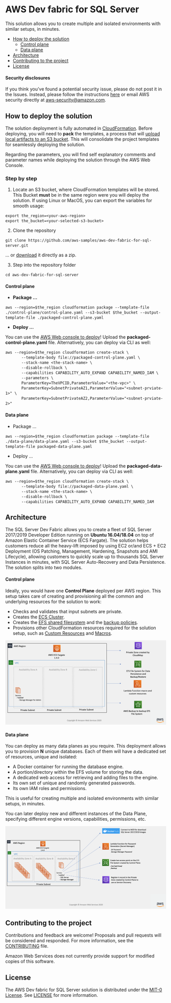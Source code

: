 # AWS Dev fabric for SQL Server

This solution allows you to create multiple and isolated environments with similar setups, in minutes.

- [How to deploy the solution](#how-to-deploy-the-solution)
  - [Control plane](#control-plane)
  - [Data plane](#data-plane)
- [Architecture](#architecture)
- [Contributing to the project](#contributing-to-the-project)
- [License](#license)

#### Security disclosures

If you think you’ve found a potential security issue, please do not post it in the Issues.  Instead, please follow the instructions [here](https://aws.amazon.com/security/vulnerability-reporting/) or email AWS security directly at [aws-security@amazon.com](mailto:aws-security@amazon.com).


## How to deploy the solution

The solution deployment is fully automated in [CloudFormation](https://aws.amazon.com/cloudformation/). Before deploying, you will need to **pack** the templates, a process that will [upload local artifacts to an S3 bucket](https://docs.aws.amazon.com/AWSCloudFormation/latest/UserGuide/using-cfn-cli-package.html). This will consolidate the project templates for seamlessly deploying the solution.

Regarding the parameters, you will find self explanatory comments and parameter names while deploying the solution through the AWS Web Console.

### Step by step

1. Locate an S3 bucket, where CloudFormation templates will be stored. This Bucket **must** be in the same region were you will deploy the solution. If using Linux or MacOS, you can export the variables for smooth usage:

```
export the_region=<your-aws-region>
export the_bucket=<your-selected-s3-bucket>
```

2. Clone the repository

```
git clone https://github.com/aws-samples/aws-dev-fabric-for-sql-server.git
```

... or [download](https://github.com/aws-samples/aws-dev-fabric-for-sql-server/archive/master.zip) it directly as a zip.

3. Step into the repository folder

```
cd aws-dev-fabric-for-sql-server
```

#### Control plane

- **Package ...**
```
aws --region=$the_region cloudformation package --template-file ./control-plane/control-plane.yaml --s3-bucket $the_bucket --output-template-file ./packaged-control-plane.yaml
```

- **Deploy ...**

You can use the [AWS Web console to deploy](https://docs.aws.amazon.com/AWSCloudFormation/latest/UserGuide/cfn-console-create-stack.html)! Upload the **packaged-control-plane.yaml** file. Alternatively, you can deploy via CLI as well:
```
aws --region=$the_region cloudformation create-stack \
       --template-body file://packaged-control-plane.yaml \
       --stack-name <the-stack-name> \
       --disable-rollback \
       --capabilities CAPABILITY_AUTO_EXPAND CAPABILITY_NAMED_IAM \
       --parameters \
       ParameterKey=TheVPCID,ParameterValue="<the-vpc>" \
       ParameterKey=SubnetPrivateAZ1,ParameterValue="<subnet-prviate-1>" \
       ParameterKey=SubnetPrivateAZ2,ParameterValue="<subnet-prviate-2>"
```

#### Data plane

- Package ...
```
aws --region=$the_region cloudformation package --template-file ./data-plane/data-plane.yaml --s3-bucket $the_bucket --output-template-file packaged-data-plane.yaml
```

- Deploy ...

You can use the [AWS Web console to deploy](https://docs.aws.amazon.com/AWSCloudFormation/latest/UserGuide/cfn-console-create-stack.html)! Upload the **packaged-data-plane.yaml** file. Alternatively, you can deploy via CLI as well:

```
aws --region=$the_region cloudformation create-stack \
       --template-body file://packaged-data-plane.yaml \
       --stack-name <the-stack-name> \
       --disable-rollback \
       --capabilities CAPABILITY_AUTO_EXPAND CAPABILITY_NAMED_IAM
```


## Architecture

The SQL Server Dev Fabric allows you to create a fleet of SQL Server 2017/2019 Developer Edition running on **Ubuntu 16.04/18.04** on top of Amazon Elastic Container Service (ECS Fargate). The solution helps customers reduce all the heavy-lift imposed by using EC2 or/and ECS + EC2 Deployment (OS Patching, Management, Hardening, Snapshots and AMI Lifecycle), allowing customers to quickly scale up to thousands SQL Server Instances in minutes, with SQL Server Auto-Recovery and Data Persistence. The solution splits into two modules.

#### Control plane

Ideally, you would have one **Control Plane** deployed per AWS region. This setup takes care of creating and provisioning all the common and underlying resources for the solution to work:

- Checks and validates that input subnets are private.
- Creates the [ECS Cluster](https://docs.aws.amazon.com/AmazonECS/latest/developerguide/clusters.html).
- Creates the [EFS shared filesystem](https://aws.amazon.com/efs/) and the [backup policies](https://docs.aws.amazon.com/efs/latest/ug/efs-backup-solutions.html).
- Provisions other CloudFormation resources required for the solution setup, such as [Custom Resources](https://docs.aws.amazon.com/AWSCloudFormation/latest/UserGuide/template-custom-resources.html) and [Macros](https://docs.aws.amazon.com/AWSCloudFormation/latest/UserGuide/template-macros.html).

![control plane](docs/ControlPlane.png)

#### Data plane

You can deploy as many data planes as you require. This deployment allows you to provision **N** unique databases. Each of them will have a dedicated set of resources, unique and isolated:

- A Docker container for running the database engine.
- A portion/directory within the EFS volume for storing the data.
- A dedicated web access for retrieving and adding files to the engine.
- Its own set of unique and randomly generated passwords.
- Its own IAM roles and permissions.

This is useful for creating multiple and isolated environments with similar setups, in minutes.

You can later deploy new and different instances of the Data Plane, specifying different engine versions, capabilities, permissions, etc.

![data plane](docs/DataPlane.png)


## Contributing to the project

Contributions and feedback are welcome! Proposals and pull requests will be considered and responded. For more information, see the [CONTRIBUTING](https://github.com/aws-samples/aws-dev-fabric-for-sql-server/blob/master/CONTRIBUTING.md) file.

Amazon Web Services does not currently provide support for modified copies of this software.


## License

The AWS Dev fabric for SQL Server solution is distributed under the [MIT-0 License](https://github.com/aws/mit-0). See [LICENSE](https://github.com/aws-samples/aws-dev-fabric-for-sql-server/blob/master/LICENSE) for more information.
